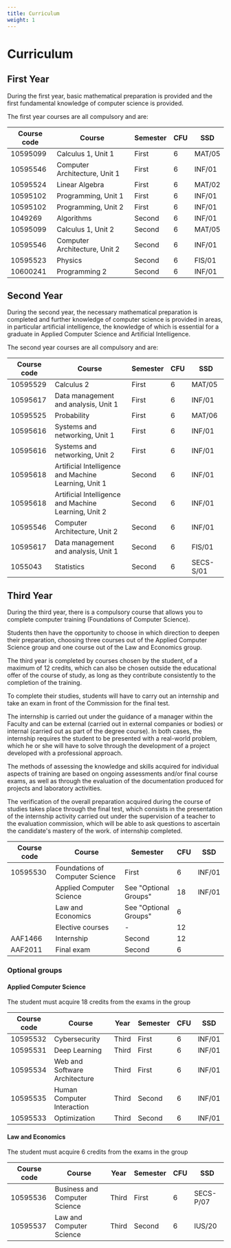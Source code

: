 ```yaml
---
title: Curriculum
weight: 1
---
```


# Curriculum

## First Year

During the first year, basic mathematical preparation is provided and the first fundamental knowledge of computer science is provided.

The first year courses are all compulsory and are:

| Course code | Course                        | Semester | CFU | SSD    |
| ----------- | ----------------------------- | -------- | --- | ------ |
| 10595099    | Calculus 1, Unit 1            | First    | 6   | MAT/05 |
| 10595546    | Computer Architecture, Unit 1 | First    | 6   | INF/01 |
| 10595524    | Linear Algebra                | First    | 6   | MAT/02 |
| 10595102    | Programming, Unit 1           | First    | 6   | INF/01 |
| 10595102    | Programming, Unit 2           | First    | 6   | INF/01 |
| 1049269     | Algorithms                    | Second   | 6   | INF/01 |
| 10595099    | Calculus 1, Unit 2            | Second   | 6   | MAT/05 |
| 10595546    | Computer Architecture, Unit 2 | Second   | 6   | INF/01 |
| 10595523    | Physics                       | Second   | 6   | FIS/01 |
| 10600241    | Programming 2                 | Second   | 6   | INF/01 |


## Second Year

During the second year, the necessary mathematical preparation is completed and further knowledge of computer science is provided in areas, in particular artificial intelligence, the knowledge of which is essential for a graduate in Applied Computer Science and Artificial Intelligence.

The second year courses are all compulsory and are:

| Course code | Course                                               | Semester | CFU | SSD       |
| ----------- | ---------------------------------------------------- | -------- | --- | --------- |
| 10595529    | Calculus 2                                           | First    | 6   | MAT/05    |
| 10595617    | Data management and analysis, Unit 1                 | First    | 6   | INF/01    |
| 10595525    | Probability                                          | First    | 6   | MAT/06    |
| 10595616    | Systems and networking, Unit 1                       | First    | 6   | INF/01    |
| 10595616    | Systems and networking, Unit 2                       | First    | 6   | INF/01    |
| 10595618    | Artificial Intelligence and Machine Learning, Unit 1 | Second   | 6   | INF/01    |
| 10595618    | Artificial Intelligence and Machine Learning, Unit 2 | Second   | 6   | INF/01    |
| 10595546    | Computer Architecture, Unit 2                        | Second   | 6   | INF/01    |
| 10595617    | Data management and analysis, Unit 1                 | Second   | 6   | FIS/01    |
| 1055043     | Statistics                                           | Second   | 6   | SECS-S/01 |


## Third Year

During the third year, there is a compulsory course that allows you to complete computer training (Foundations of Computer Science).

Students then have the opportunity to choose in which direction to deepen their preparation, choosing three courses out of the Applied Computer Science group and one course out of the Law and Economics group.

The third year is completed by courses chosen by the student, of a maximum of 12 credits, which can also be chosen outside the educational offer of the course of study, as long as they contribute consistently to the completion of the training.

To complete their studies, students will have to carry out an internship and take an exam in front of the Commission for the final test.

The internship is carried out under the guidance of a manager within the Faculty and can be external (carried out in external companies or bodies) or internal (carried out as part of the degree course). In both cases, the internship requires the student to be presented with a real-world problem, which he or she will have to solve through the development of a project developed with a professional approach.

The methods of assessing the knowledge and skills acquired for individual aspects of training are based on ongoing assessments and/or final course exams, as well as through the evaluation of the documentation produced for projects and laboratory activities.

The verification of the overall preparation acquired during the course of studies takes place through the final test, which consists in the presentation of the internship activity carried out under the supervision of a teacher to the evaluation commission, which will be able to ask questions to ascertain the candidate's mastery of the work. of internship completed.

| Course code | Course                          | Semester              | CFU | SSD    |
| ----------- |---------------------------------|-----------------------| --- | ------ |
| 10595530    | Foundations of Computer Science | First                 | 6   | INF/01 |
|             | Applied Computer Science        | See "Optional Groups" | 18  | INF/01 |
|             | Law and Economics               | See "Optional Groups" | 6   |        |
|             | Elective courses                | -                     | 12  |        |
| AAF1466     | Internship                      | Second                | 12  |        |
| AAF2011     | Final exam                      | Second                | 6   |        |


### Optional groups

#### Applied Computer Science

The student must acquire 18 credits from the exams in the group

| Course code | Course                        | Year  | Semester | CFU | SSD    |
| ----------- |-------------------------------| ----- | -------- | --- | ------ |
| 10595532    | Cybersecurity                 | Third | First    | 6   | INF/01 |
| 10595531    | Deep Learning                 | Third | First    | 6   | INF/01 |
| 10595534    | Web and Software Architecture | Third | First    | 6   | INF/01 |
| 10595535    | Human Computer Interaction    | Third | Second   | 6   | INF/01 |
| 10595533    | Optimization                  | Third | Second   | 6   | INF/01 |

#### Law and Economics

The student must acquire 6 credits from the exams in the group

| Course code | Course                        | Year  | Semester | CFU | SSD       |
| ----------- | ----------------------------- | ----- |----------| --- | --------- |
| 10595536    | Business and Computer Science | Third | First    | 6   | SECS-P/07 |
| 10595537    | Law and Computer Science      | Third | Second   | 6   | IUS/20    |
